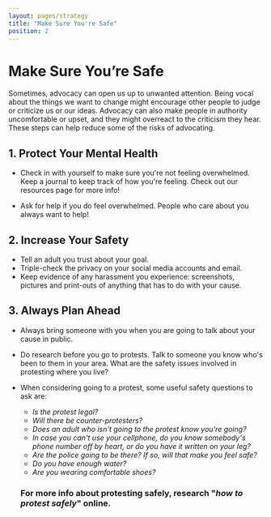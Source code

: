 ```yaml
---
layout: pages/strategy
title: "Make Sure You're Safe"
position: 2
---
```


# Make Sure You’re Safe

Sometimes, advocacy can open us up to unwanted attention. Being vocal about the things we want to change might encourage other people to judge or criticize us or our ideas. Advocacy can also make people in authority uncomfortable or upset, and they might overreact to the criticism they hear. These steps can help reduce some of the risks of advocating.

## 1. Protect Your Mental Health

- Check in with yourself to make sure you're not feeling overwhelmed. Keep a journal to keep track of how you're feeling. Check out our resources page for more info!

- Ask for help if you do feel overwhelmed. People who care about you always want to help!


## 2. Increase Your Safety

- Tell an adult you trust about your goal.
- Triple-check the privacy on your social media accounts and email.
- Keep evidence of any harassment you experience:  screenshots, pictures and print-outs of anything that has to do with your cause.

## 3. Always Plan Ahead

- Always bring someone with you when you are going to talk about your cause in public.
- Do research before you go to protests. Talk to someone you know who's been to them in your area. What are the safety issues involved in protesting where you live?
- When considering going to a protest, some useful safety questions to ask are:
  * _Is the protest legal?_
  * _Will there be counter-protesters?_
  * _Does an adult who isn't going to the protest know you're going?_
  * _In case you can't use your cellphone, do you know somebody's phone number off by heart, or do you have it written on your     leg?_
  * _Are the police going to be there? If so, will that make you feel safe?_ 
  * _Do you have enough water?_
  * _Are you wearing comfortable shoes?_ 
  
  ### For more info about protesting safely, research "_how to protest safely_" online.


<!-- Side bubble:

REMEMBER

Your safety is the most important thing in any situation. If you feel scared, exit the situation and alert an adult as soon as possible. -->

